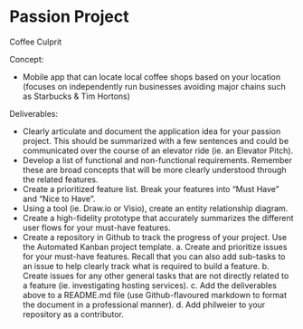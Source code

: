 # Passion Project

Coffee Culprit

Concept:

- Mobile app that can locate local coffee shops based on your location (focuses on independently run businesses avoiding major chains such as Starbucks & Tim Hortons) 

Deliverables:

- Clearly articulate and document the application idea for your passion project. This should be summarized with a few sentences and could be communicated over the course of an elevator ride (ie. an Elevator Pitch).
- Develop a list of functional and non-functional requirements. Remember these are broad concepts that will be more clearly understood through the related features.
- Create a prioritized feature list. Break your features into “Must Have” and “Nice to Have”.
- Using a tool (ie. Draw.io or Visio), create an entity relationship diagram.
- Create a high-fidelity prototype that accurately summarizes the different user flows for your must-have features.
- Create a repository in Github to track the progress of your project. Use the Automated Kanban project template.
    a. Create and prioritize issues for your must-have features. Recall that you can also add sub-tasks to an issue to help          clearly track what is required to build a feature.
    b. Create issues for any other general tasks that are not directly related to a feature (ie. investigating hosting                services).
    c. Add the deliverables above to a README.md file (use Github-flavoured markdown to format the document in a professional manner).
    d. Add philweier to your repository as a contributor.
